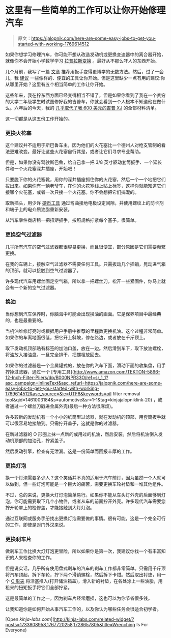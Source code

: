 # 这里有一些简单的工作可以让你开始修理汽车

> 原文：<https://jalopnik.com/here-are-some-easy-jobs-to-get-you-started-with-working-1769614512>

如果你想学习修理汽车，你可能不想从改造发动机或更换变速器中的离合器开始，就像你不会开始小学数学学习 [拉普拉斯变换](https://en.wikipedia.org/wiki/Laplace_transform) 。最好从不那么吓人的东西开始。



几个月前，我写了一篇 [文章](http://thegarage.jalopnik.com/heres-how-you-can-learn-to-fix-cars-1728657805#_ga=1.15539638.1418570847.1453824634) 推荐用扳手变得更博学的无数方法。然后，过了一会儿，我 [建议](https://jalopnik.com/you-dont-need-lots-of-money-to-wrench-1733808958) 一些像样的、便宜的工具让你开始。但是这里缺少一点有用的建议:你从哪里开始？这里有五个相当简单的工作让你开始。

这些年来，我在拧东西方面已经变得相当不错了，但是如果你看到了我在一个贫穷的大学二年级学生时试图修好我的吉普车，你就会看到一个人根本不知道他在做什么。六年后的今天，我的 [几乎取代了我 600 美元的吉普 XJ](http://thegarage.jalopnik.com/heres-how-much-my-600-jeep-cherokee-moab-adventure-rea-1770514631) 的全部材料清单。

这一切都是从这五份工作开始的。

### 更换火花塞

这个建议并不适用于斯巴鲁车主，因为他们的火花塞比一个德州人对枪支管制的看法更难改变。最好让这些火花塞自行其是，或者让它们寻求专业帮助。

但是，如果你没有驾驶斯巴鲁，给自己拿一把 3/8 英寸驱动套筒扳手、一个延长件和一个火花塞深井插座，开始吧！

只要脱下你的火花塞靴，用你的深井插座抓住你的火花塞，然后一个一个地把它们拔出来。如果你有一辆老爷车，在你的火花塞线上贴上标签，这样你就能知道它们接哪个火花塞，或者一次只接一个火花塞。你不会想把它们搞混的。

取新插头，用少许 [硬币工具](http://www.amazon.com/gp/product/B0002STS2Q/ref=pd_lpo_sbs_dp_ss_1?asc_campaign=InlineText&asc_refurl=https://jalopnik.com/here-are-some-easy-jobs-to-get-you-started-with-working-1769614512&asc_source=&pf_rd_i=B000CO9NUW&pf_rd_m=ATVPDKIKX0DER&pf_rd_p=1944687542&pf_rd_r=0D6XAWH5MVR40VNADK1F&pf_rd_s=lpo-top-stripe-1&pf_rd_t=201&tag=kinjajalopniklink-20) 通过弯曲接地电极设定间隙，并使用螺纹上的防卡剂和端子上的电介质油脂重新安装。

从汽车零件商店租一把扭矩扳手，按照规格拧紧每个塞子。很简单。

### 更换空气过滤器

几乎所有汽车的空气过滤器都很容易更换，而且很便宜，部分原因是它们需要频繁更换。

在我的车辆上，接触空气过滤器不需要任何工具。只需扳动几个插销，晃动进气箱的顶部，就可以接触到空气过滤器了。

许多现代汽车用螺丝固定空气箱，所以拿一把螺丝刀，松开一些紧固件，你马上就会有一个新的空气过滤器。

### **换油**

当你想到汽车保养时，你脑海中可能会出现换油的画面。它是保养项目中最经典的，也是最重要的。

当机油维修灯亮时或根据用户手册中推荐的里程数更换机油。这个过程非常简单。如果你的车离地面很低，把它开上斜坡，停在路边，或者放在千斤顶上。

取下发动机顶部贴有标签的加油口盖，放在一边。然后滑到车下，取下放油螺栓，将油放入接油盘。一旦完全排干，把螺栓放回去。

如果你的过滤器是一个金属罐式的，放在你的汽车下面，滑动下面的收集盘，用手拧掉过滤器，通过一个 [专用工具](http://www.amazon.com/TEKTON-5866-12-Inch-Filter-Pliers/dp/B000NPR33O/ref=sr_1_1?asc_campaign=InlineText&asc_refurl=https://jalopnik.com/here-are-some-easy-jobs-to-get-you-started-with-working-1769614512&asc_source=&ie=UTF8&keywords=oil filter removal tool&qid=1461003184&s=automotive&sr=1-1&tag=kinjajalopniklink-20) ，或者通过一个螺丝刀戳进金属外壳(最后一种方法很麻烦)。

许多较新的发动机有一个小小的纸筒型过滤器，就在发动机的顶部，用套筒扳手就可以很容易地接触到。只需拧开盖子，这就是你的过滤器。

在新过滤器的 O 形圈上抹一点新的或用过的机油，然后安装。然后将机油倒入发动机顶部的加油孔，拧紧盖子。

然后发动引擎，检查有无泄漏。这是一份简单而回报丰厚的工作。

### **更换灯泡**

换一个灯泡需要多少人？这个笑话并不真的适用于汽车前灯，因为虽然一个人就可以做到，但一些灯泡可能是一个巨大的痛苦，需要更换车轮衬垫和一堆其他组件。

不过，总的来说，更换大灯灯泡简单易行。如果你不能从车头灯外壳的后面够到灯泡，你可能需要取下几个小物件，或者从车的前面拧开外壳。许多现代汽车需要您拧开轮罩上的检修盖，才能接触到大灯灯泡。

通过互联网或服务手册找出更换灯泡需要做的事情。很有可能，这是一个完全可行的工作，即使是对门外汉来说。

### **更换刹车片**

做刹车工作比换大灯灯泡更冒险，所以如果你是第一次，我建议你找一个有丰富知识的人来检查你的工作。

但是说实话，几乎所有使用盘式刹车的汽车的刹车工作都非常简单。只需用千斤顶将汽车顶起，拆下车轮，拧下两个滑销螺栓，然后拆下卡钳。然后取出衬垫，用一个 [C 形夹](http://www.amazon.com/Great-Neck-Quick-Release-C-Clamp/dp/B004FEJG7K/ref=sr_1_8?asc_campaign=InlineText&asc_refurl=https://jalopnik.com/here-are-some-easy-jobs-to-get-you-started-with-working-1769614512&asc_source=&ie=UTF8&keywords=great+neck+c-clamp&qid=1446753438&rawdata=[r|http://thegarage.jalopnik.com/tag/holiday-gift-guide[t|link[p|1741385203[a|B004FEJG7K[au|28753368[b|jalopnik&sr=8-8&tag=kinjajalopniklink-20) 将活塞推入(打开储油箱盖)，滑入新的衬垫，在各处涂上一些油脂，用租来的扭矩扳手将它们全部拧紧。

这是最简单的工作之一，因为刹车片经常磨损，这也可以为你节省很多钱。

让我知道你是如何开始从事汽车工作的，以及你认为哪些任务会很适合初学者。

[Open *kinja-labs.com*](http://kinja-labs.com/related-widget/?posts=1733808958,1767720258,1728657805&title=Wrenching Is For Everyone)